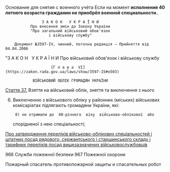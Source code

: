 Основание для снятия с военного учёта
Если на момент **исполнения 40 летнего возраста гражданин не приобрёл военной специальности**..

<p>

                    З А К О Н   У К Р А Ї Н И
               Про внесення змін до Закону України
               "Про загальний військовий обов'язок
                       і військову службу"

        Документ №3597-IV, чинний, поточна редакція — Прийняття від 04.04.2006

</p>

"З А К О Н   У К Р А Ї Н И
Про військовий обов'язок і військову службу

                        [Г л а в а  VI](https://zakon.rada.gov.ua/laws/show/3597-15#o503)

                ВІЙСЬКОВИЙ ОБЛІК ГРОМАДЯН УКРАЇНИ

[Стаття 37.](https://zakon.rada.gov.ua/laws/show/3597-15#o524)
Взяття на військовий облік, зняття та виключення з
нього

6.  Виключенню з військового обліку у районних (міських)
    військових комісаріатах підлягають громадяни України, які:

         8) не отримали до  40-річного  віку  військово-облікової  або

    спорідненої з нею спеціальності;

[Про затвердження переліків військово-облікових спеціальностей і штатних посад рядового, сержантського і старшинського складу і тарифних переліків посад вищезазначених військовослужбовців](https://zakon.rada.gov.ua/laws/show/z0927-20#Text)

966 Служби пожежної безпеки
967 Пожежної охорони

Пожарный спасатель противопожарной защиты и спасательных робот

